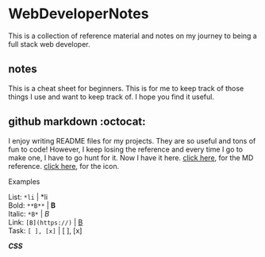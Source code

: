 # WebDeveloperNotes
This is a collection of reference material and notes on my journey to being a full stack web developer. 

## notes

This is a cheat sheet for beginners. This is for me to keep track of those things I use and want to keep track of. I hope you find it useful. 

## github markdown :octocat:

I enjoy writing README files for my projects. They are so useful and tons of fun to code! However, I keep losing the reference and every time I go to make one, I have to go hunt for it. Now I have it here. [click here](https://help.github.com/en/articles/basic-writing-and-formatting-syntax#using-emoji), for the MD reference. [click here](https://www.webfx.com/tools/emoji-cheat-sheet/), for the icon.


 Examples
 
 List: ```*li``` | *li <br>
 Bold: ```**B**``` | **B** <br>
 Italic: ```*B*``` | *B* <br>
 Link: ```[B](https://)``` | [B](https://) <br>
 Task: ```[ ], [x]``` | [ ], [x] <br>


***CSS***
